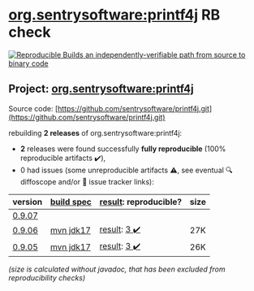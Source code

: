 [org.sentrysoftware:printf4j](https://central.sonatype.com/artifact/org.sentrysoftware/printf4j/versions) RB check
=======

[![Reproducible Builds](https://reproducible-builds.org/images/logos/rb.svg) an independently-verifiable path from source to binary code](https://reproducible-builds.org/)

## Project: [org.sentrysoftware:printf4j](https://central.sonatype.com/artifact/org.sentrysoftware/printf4j/versions)

Source code: [https://github.com/sentrysoftware/printf4j.git](https://github.com/sentrysoftware/printf4j.git)

rebuilding **2 releases** of org.sentrysoftware:printf4j:
- **2** releases were found successfully **fully reproducible** (100% reproducible artifacts :heavy_check_mark:),
- 0 had issues (some unreproducible artifacts :warning:, see eventual :mag: diffoscope and/or :memo: issue tracker links):

| version | [build spec](/BUILDSPEC.md) | [result](https://reproducible-builds.org/docs/jvm/): reproducible? | size |
| -- | --------- | ------ | -- |
| [0.9.07](https://central.sonatype.com/artifact/org.sentrysoftware/printf4j/0.9.07/pom) | | | |
| [0.9.06](https://central.sonatype.com/artifact/org.sentrysoftware/printf4j/0.9.06/pom) | [mvn jdk17](printf4j-0.9.06.buildspec) | [result](printf4j-0.9.06.buildinfo): [3 :heavy_check_mark: ](printf4j-0.9.06.buildcompare) | 27K |
| [0.9.05](https://central.sonatype.com/artifact/org.sentrysoftware/printf4j/0.9.05/pom) | [mvn jdk17](printf4j-0.9.05.buildspec) | [result](printf4j-0.9.05.buildinfo): [3 :heavy_check_mark: ](printf4j-0.9.05.buildcompare) | 26K |

<i>(size is calculated without javadoc, that has been excluded from reproducibility checks)</i>
